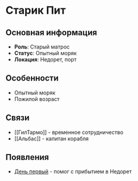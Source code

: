 # Старик Пит

## Основная информация
- **Роль**: Старый матрос
- **Статус**: Опытный моряк
- **Локация**: Недорет, порт

## Особенности
- Опытный моряк
- Пожилой возраст

## Связи
- [[ГилТармо]] - временное сотрудничество
- [[Альбас]] - капитан корабля

## Появления
- [День первый](obsidian://open?vault=Project%20LUX&file=%D0%9E%D1%82%D1%87%D0%B5%D1%82%D1%8B%2F%D0%94%D0%B5%D0%BD%D1%8C%20%D0%BF%D0%B5%D1%80%D0%B2%D1%8B%D0%B9) - помог с прибытием в Недорет 